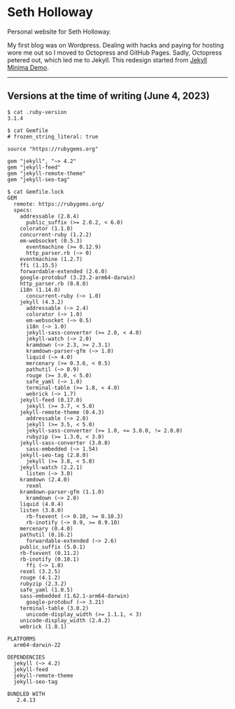 # Seth Holloway
Personal website for Seth Holloway.

My first blog was on Wordpress. Dealing with hacks and paying for hosting wore me out so I moved to Octopress and GitHub Pages. Sadly, Octopress petered out, which led me to Jekyll. This redesign started from [Jekyll Minima Demo](https://github.com/jekyll/minima/tree/demo-site).

---

## Versions at the time of writing (June 4, 2023)

```
$ cat .ruby-version
3.1.4
```

```
$ cat Gemfile
# frozen_string_literal: true

source "https://rubygems.org"

gem "jekyll", "~> 4.2"
gem "jekyll-feed"
gem "jekyll-remote-theme"
gem "jekyll-seo-tag"
```

```
$ cat Gemfile.lock
GEM
  remote: https://rubygems.org/
  specs:
    addressable (2.8.4)
      public_suffix (>= 2.0.2, < 6.0)
    colorator (1.1.0)
    concurrent-ruby (1.2.2)
    em-websocket (0.5.3)
      eventmachine (>= 0.12.9)
      http_parser.rb (~> 0)
    eventmachine (1.2.7)
    ffi (1.15.5)
    forwardable-extended (2.6.0)
    google-protobuf (3.23.2-arm64-darwin)
    http_parser.rb (0.8.0)
    i18n (1.14.0)
      concurrent-ruby (~> 1.0)
    jekyll (4.3.2)
      addressable (~> 2.4)
      colorator (~> 1.0)
      em-websocket (~> 0.5)
      i18n (~> 1.0)
      jekyll-sass-converter (>= 2.0, < 4.0)
      jekyll-watch (~> 2.0)
      kramdown (~> 2.3, >= 2.3.1)
      kramdown-parser-gfm (~> 1.0)
      liquid (~> 4.0)
      mercenary (>= 0.3.6, < 0.5)
      pathutil (~> 0.9)
      rouge (>= 3.0, < 5.0)
      safe_yaml (~> 1.0)
      terminal-table (>= 1.8, < 4.0)
      webrick (~> 1.7)
    jekyll-feed (0.17.0)
      jekyll (>= 3.7, < 5.0)
    jekyll-remote-theme (0.4.3)
      addressable (~> 2.0)
      jekyll (>= 3.5, < 5.0)
      jekyll-sass-converter (>= 1.0, <= 3.0.0, != 2.0.0)
      rubyzip (>= 1.3.0, < 3.0)
    jekyll-sass-converter (3.0.0)
      sass-embedded (~> 1.54)
    jekyll-seo-tag (2.8.0)
      jekyll (>= 3.8, < 5.0)
    jekyll-watch (2.2.1)
      listen (~> 3.0)
    kramdown (2.4.0)
      rexml
    kramdown-parser-gfm (1.1.0)
      kramdown (~> 2.0)
    liquid (4.0.4)
    listen (3.8.0)
      rb-fsevent (~> 0.10, >= 0.10.3)
      rb-inotify (~> 0.9, >= 0.9.10)
    mercenary (0.4.0)
    pathutil (0.16.2)
      forwardable-extended (~> 2.6)
    public_suffix (5.0.1)
    rb-fsevent (0.11.2)
    rb-inotify (0.10.1)
      ffi (~> 1.0)
    rexml (3.2.5)
    rouge (4.1.2)
    rubyzip (2.3.2)
    safe_yaml (1.0.5)
    sass-embedded (1.62.1-arm64-darwin)
      google-protobuf (~> 3.21)
    terminal-table (3.0.2)
      unicode-display_width (>= 1.1.1, < 3)
    unicode-display_width (2.4.2)
    webrick (1.8.1)

PLATFORMS
  arm64-darwin-22

DEPENDENCIES
  jekyll (~> 4.2)
  jekyll-feed
  jekyll-remote-theme
  jekyll-seo-tag

BUNDLED WITH
   2.4.13
```
